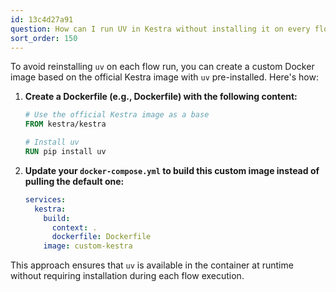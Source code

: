 ```yaml
---
id: 13c4d27a91
question: How can I run UV in Kestra without installing it on every flow execution?
sort_order: 150
---
```


To avoid reinstalling `uv` on each flow run, you can create a custom Docker image based on the official Kestra image with `uv` pre-installed. Here's how:

1. **Create a Dockerfile (e.g., Dockerfile) with the following content:**

   ```dockerfile
   # Use the official Kestra image as a base
   FROM kestra/kestra
   
   # Install uv
   RUN pip install uv
   ```

2. **Update your `docker-compose.yml` to build this custom image instead of pulling the default one:**

   ```yaml
   services:
     kestra:
       build:
         context: .
         dockerfile: Dockerfile
       image: custom-kestra
   ```

This approach ensures that `uv` is available in the container at runtime without requiring installation during each flow execution.